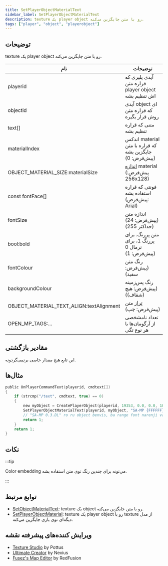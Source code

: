 ```yaml
---
title: SetPlayerObjectMaterialText
sidebar_label: SetPlayerObjectMaterialText
description: texture یک player object رو با متن جایگزین می‌کنه.
tags: ["player", "object", "playerobject"]
---
```


## توضیحات

texture یک player object رو با متن جایگزین می‌کنه.

| نام                                      | توضیحات                                                                        |
| ---------------------------------------- | ------------------------------------------------------------------------------ |
| playerid                                 | آیدی پلیری که قراره متن player object اش تنظیم بشه                              |
| objectid                                 | آیدی object ای که قراره متن روش قرار بگیره                                      |
| text[]                                   | متنی که قراره تنظیم بشه                                                         |
| materialIndex                            | اندکس material که قراره با متن جایگزین بشه (پیش‌فرض: 0)                        |
| OBJECT_MATERIAL_SIZE:materialSize        | [اندازه](../resources/materialtextsizes) material (پیش‌فرض: 256x128)          |
| const fontFace[]                         | فونتی که قراره استفاده بشه (پیش‌فرض: Arial)                                    |
| fontSize                                 | اندازه متن (پیش‌فرض: 24) (حداکثر 255)                                          |
| bool:bold                                | متن پررنگ. برای پررنگ 1، برای نرمال 0 (پیش‌فرض: 1)                            |
| fontColour                               | رنگ متن (پیش‌فرض: سفید)                                                        |
| backgroundColour                         | رنگ پس‌زمینه (پیش‌فرض: هیچ (شفاف))                                             |
| OBJECT_MATERIAL_TEXT_ALIGN:textAlignment | [تراز](../resources/materialtextsizes) متن (پیش‌فرض: چپ)                       |
| OPEN_MP_TAGS:...                         | تعداد نامشخصی از آرگومان‌ها با هر نوع تگی                                       |

## مقادیر بازگشتی

این تابع هیچ مقدار خاصی برنمی‌گردونه.

## مثال‌ها

```c
public OnPlayerCommandText(playerid, cmdtext[])
{
    if (strcmp("/text", cmdtext, true) == 0)
    {
        new myObject = CreatePlayerObject(playerid, 19353, 0.0, 0.0, 10.0, 0.0, 0.0, 90.0); //object ro besaz
        SetPlayerObjectMaterialText(playerid, myObject, "SA-MP {FFFFFF}0.{008500}3.{FF8200}DL", 0, OBJECT_MATERIAL_SIZE_256x128, "Arial", 28, 0, 0xFFFF8200, 0xFF000000, OBJECT_MATERIAL_TEXT_ALIGN_CENTER);
        // "SA-MP 0.3.DL" ro ru object benvis, ba range font narenji va background siah
        return 1;
    }
    return 1;
}
```

## نکات

:::tip

Color embedding می‌تونه برای چندین رنگ توی متن استفاده بشه.

:::

## توابع مرتبط

- [SetObjectMaterialText](SetObjectMaterialText): texture یک object رو با متن جایگزین می‌کنه.
- [SetPlayerObjectMaterial](SetPlayerObjectMaterial): texture یک player object رو با texture از مدل دیگه‌ای توی بازی جایگزین می‌کنه.

## ویرایش کننده‌های پیشرفته نقشه

- [Texture Studio](https://github.com/Pottus/Texture-Studio) by Pottus
- [Ultimate Creator](https://github.com/NexiusTailer/Ultimate-Creator) by Nexius
- [Fusez's Map Editor](https://github.com/fusez/Map-Editor-V3) by RedFusion